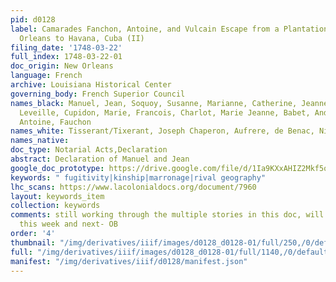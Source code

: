 ```yaml
---
pid: d0128
label: Camarades Fanchon, Antoine, and Vulcain Escape from a Plantation below New
  Orleans to Havana, Cuba (II)
filing_date: '1748-03-22'
full_index: 1748-03-22-01
doc_origin: New Orleans
language: French
archive: Louisiana Historical Center
governing_body: French Superior Council
names_black: Manuel, Jean, Soquoy, Susanne, Marianne, Catherine, Jeanne ou ouama (?),
  Leveille, Cupidon, Marie, Francois, Charlot, Marie Jeanne, Babet, André, Vulcain,
  Antoine, Fauchon
names_white: Tisserant/Tixerant, Joseph Chaperon, Aufrere, de Benac, Nicolas Henry
names_native:
doc_type: Notarial Acts,Declaration
abstract: Declaration of Manuel and Jean
google_doc_prototype: https://drive.google.com/file/d/1Ia9KXxAHIZ2Mkf5oYjJYGPYR8qgKEx7s/view?usp=sharing
keywords: " fugitivity|kinship|marronage|rival geography"
lhc_scans: https://www.lacolonialdocs.org/document/7960
layout: keywords_item
collection: keywords
comments: still working through the multiple stories in this doc, will return to it
  this week and next- OB
order: '4'
thumbnail: "/img/derivatives/iiif/images/d0128_d0128-01/full/250,/0/default.jpg"
full: "/img/derivatives/iiif/images/d0128_d0128-01/full/1140,/0/default.jpg"
manifest: "/img/derivatives/iiif/d0128/manifest.json"
---
```

